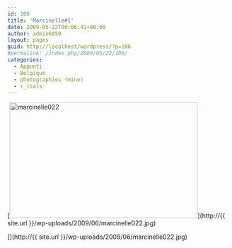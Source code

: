 ```yaml
---
id: 106
title: 'Marcinelle#1'
date: 2009-05-22T00:06:41+00:00
author: admin6059
layout: pages
guid: http://localhost/wordpress/?p=106
#permalink: /index.php/2009/05/22/106/
categories:
  - Appunti
  - Belgique
  - photographies (mine)
  - r_itals
---
```

[<img class="aligncenter size-full wp-image-110" title="marcinelle022" src="http://{{ site.url }}/wp-uploads/2009/06/marcinelle022.jpg" alt="marcinelle022" width="425" height="262" srcset="{{ site.url }}/images/uploads/2009/06/marcinelle022.jpg 425w, {{ site.url }}/images/uploads/2009/06/marcinelle022-300x185.jpg 300w" sizes="(max-width: 425px) 100vw, 425px" />](http://{{ site.url }}/wp-uploads/2009/06/marcinelle022.jpg)

[](http://{{ site.url }}/wp-uploads/2009/06/marcinelle022.jpg)